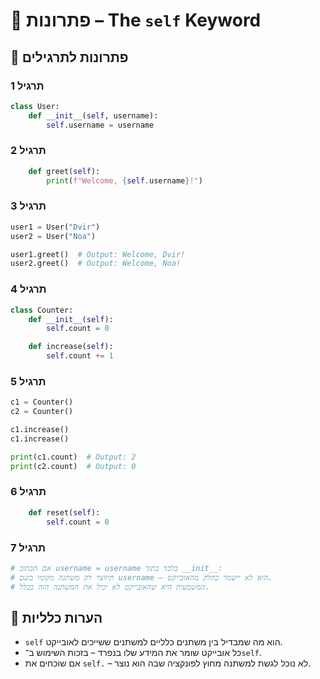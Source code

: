 # 📘 פתרונות – The `self` Keyword

## 🧪 פתרונות לתרגילים

### תרגיל 1
```python
class User:
    def __init__(self, username):
        self.username = username
```

### תרגיל 2
```python
    def greet(self):
        print(f"Welcome, {self.username}!")
```

### תרגיל 3
```python
user1 = User("Dvir")
user2 = User("Noa")

user1.greet()  # Output: Welcome, Dvir!
user2.greet()  # Output: Welcome, Noa!
```

### תרגיל 4
```python
class Counter:
    def __init__(self):
        self.count = 0

    def increase(self):
        self.count += 1
```

### תרגיל 5
```python
c1 = Counter()
c2 = Counter()

c1.increase()
c1.increase()

print(c1.count)  # Output: 2
print(c2.count)  # Output: 0
```

### תרגיל 6
```python
    def reset(self):
        self.count = 0
```

### תרגיל 7
```python
# אם תכתוב username = username בלבד בתוך __init__:
# תיווצר רק משתנה מקומי בשם username – הוא לא יישמר כחלק מהאובייקט.
# המשמעות היא שהאובייקט לא יכיל את המשתנה הזה בכלל.
```

## 💬 הערות כלליות

* `self` הוא מה שמבדיל בין משתנים כלליים למשתנים ששייכים לאובייקט.
* כל אובייקט שומר את המידע שלו בנפרד – בזכות השימוש ב־`self`.
* אם שוכחים את `self.` – לא נוכל לגשת למשתנה מחוץ לפונקציה שבה הוא נוצר.
